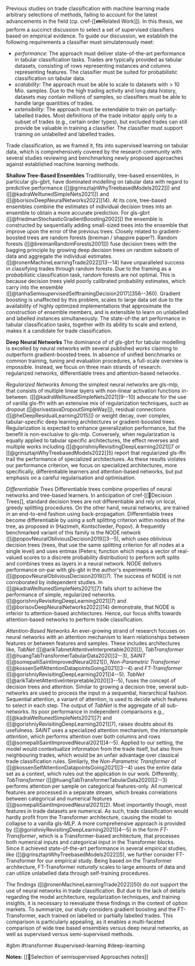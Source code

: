Previous studies on trade classification with machine learning made arbitrary selections of methods, failing to account for the latest advancements in the field (cp. cref-[[👪Related Work]]).  In this thesis, we perform a succinct discussion to select a set of supervised classifiers based on empirical evidence. To guide our discussion, we establish the following requirements a classifier must simulatenously meet:
-  *performance:* The approach must deliver state-of-the-art performance in tabular classification tasks. Trades are typically provided as tabular datasets, consisting of rows representing instances and columns representing features. The classifier must be suited for probabilistic classification on tabular data.
-  *scalability:* The approach must be able to scale to datasets with $>$ 10 Mio. samples. Due to the high trading activity and long data history, datasets may contain millions of samples, so classifiers must be able to handle large quantities of trades.
- *extensibility:* The approach must be extendable to train on partially-labelled trades. Most definitions of the trade initiator apply only to a subset of trades (e.g., certain order types), but excluded trades can still provide be valuable in training a classifier. The classifier must support training on unlabelled and labelled trades.

Trade classification, as we framed it, fits into supervised learning on tabular data, which is comprehensively covered by the research community with several studies reviewing and benchmarking newly proposed approaches against established machine learning methods.

**Shallow Tree-Based Ensembles**
Traditionally, tree-based ensembles, in particular gls-gbrt, have dominated modelling on tabular data with regard to predictive performance ([[@grinsztajnWhyTreebasedModels2022]]) and ([[@kadraWelltunedSimpleNets2021]]) and ([[@borisovDeepNeuralNetworks2022]]14). At its core, tree-based ensembles combine the estimates of individual decision trees into an ensemble to obtain a more accurate prediction. For gls-gbrt ([[@friedmanStochasticGradientBoosting2002]]) the ensemble is constructed by sequentially adding small-sized trees into the ensemble that improve upon the error of the previous trees.  Closely related to gradient-boosted trees are random forests (breiman / shappire paper?). Random forests ([[@breimanRandomForests2001]]) fuse decision trees with the bagging principle by growing deep decision trees on random subsets of data and aggregate the individual estimates. ([[@ronenMachineLearningTrade2022]]13--14) have unparalleled success in classifying trades through random forests. Due to the framing as a *probabilistic* classification task, random forests are not optimal. This is because decision trees yield poorly calibrated probability estimates, which carry into the ensemble ([[@tanhaSemisupervisedSelftrainingDecision2017]]356--360). Gradient boosting is unaffected by this problem, scales to large data set due to the availability of highly optimized implementations that approximate the construction of ensemble members, and is extensible to learn on unlabelled and labelled instances simultaneously. The state-of-the art performance in tabular classification tasks, together with its ability to scale and extend, makes it a candidate for trade classification.

**Deep Neural Networks**
The dominance of of gls-gbrt for tabular modelling is excelled by neural networks with several published works claiming to outperform gradient-boosted trees. In absence of unified benchmarks or common training, tuning and evaluation procedures, a full-scale overview is impossible. Instead, we focus on three main strands of research: regularized networks, differentiable trees and attention-based networks.

*Regularized Networks*
Among the simplest neural networks are gls-mlp, that consists of multiple linear layers with non-linear activation functions in-between. ([[@kadraWelltunedSimpleNets2021]]9--10) advocate for the use of vanilla gls-ffn with an extensive mix of regularization techniques, such as dropout ([[@srivastavaDropoutSimpleWay]]), residual connections ([[@heDeepResidualLearning2015]]) or weight decay, over complex, tabular-specific deep learning architectures or gradient-boosted trees. Regularization is expected to enhance generalization performance, but the benefit is non-exclusive to gls-mlp. Conversely, when regularization is equally applied to tabular specific architectures, the effect reverses and multiple works including ([[@gorishniyRevisitingDeepLearning2021]]7 or [[@grinsztajnWhyTreebasedModels2022]]5) report that regularized gls-ffn trail the performance of specialized architectures. As these results violates our performance criterion, we focus on specialized architectures, more specifically, differentiable learners and attention-based networks, but put emphasis on a careful regularisation and optimisation.

*Differentiable Trees*
Differentiable trees combine properties of neural networks and tree-based learners. In anticipation of cref-[[🎄Decision Trees]], standard decision trees are not differentiable and rely on local, greedy splitting procedures. On the other hand, neural networks, are trained in an end-to-end fashion using back-propagation. Differentiable trees become differentiable by using a soft splitting criterion within nodes of the tree, as proposed in (Hazimeh, Kontschieder, Popov). A frequently benchmarked variant of this family is the NODE network ([[@popovNeuralObliviousDecision2019]]3--5), which uses oblivious decision trees (trees, that use the same splitting criterion for all nodes at a single level) and uses entmax (Peters; function which maps a vector of real-valued scores to a discrete probability distribution) to perform soft splits and combines trees as layers in a neural network. NODE delivers performance on-par with gls-gbt in the author's experiments ([[@popovNeuralObliviousDecision2019]]7). The success of NODE is not corroborated by independent studies. In ([[@kadraWelltunedSimpleNets2021]]7) falls short to achieve the performance of simple, regularized networks. ([[@gorishniyRevisitingDeepLearning2021]]7) and ([[@borisovDeepNeuralNetworks2022]]14) demonstrate, that NODE is inferior to attention-based architectures. Hence, our focus shifts towards attention-based networks to perform trade classification.

*Attention-Based Networks*
An ever-growing strand of research focuses on neural networks with an attention mechanism to learn relationships between features or between features and samples. These includes architectures like, *TabNet* ([[@arikTabnetAttentiveInterpretable2020]]), *TabTransformer* ([[@huangTabTransformerTabularData2020]]2--3), *SAINT* ([[@somepalliSaintImprovedNeural2021]]), *Non-Parametric Transformer* ([[@kossenSelfAttentionDatapointsGoing2021]]3--4)  and *FT-Transformer* ([[@gorishniyRevisitingDeepLearning2021]]4--5). *TabNet* ([[@arikTabnetAttentiveInterpretable2020]]3--5), fuses the concept of decision trees and attention. Similar to growing a decision tree, several sub-networks are used to process the input in a sequential, hierarchical fashion. Sequential attention, a variant of attention, is used to decide which features to select in each step. The output of *TabNet* is the aggregate of all sub-networks. Its poor performance in independent comparisons e.g., ([[@kadraWelltunedSimpleNets2021]]7) and ([[@gorishniyRevisitingDeepLearning2021]]7), raises doubts about its usefulness. *SAINT* uses a specialized attention mechanism, the *intersample attention*, which performs attention over both columns and rows ([[@somepalliSaintImprovedNeural2021]]4--5). Applied to our setting, the model would contextualize information from the trade itself, but also from neighbouring trades, which would be an unfair advantage over classical trade classification rules. Similarly, the *Non-Parametric Transformer* of ([[@kossenSelfAttentionDatapointsGoing2021]]3--4) uses the entire data set as a context, which rules out the application in our work. Differently, *TabTransformer* ([[@huangTabTransformerTabularData2020]]2--3) performs attention per sample on categorical features-only. All numerical features are processed in a separate stream, which breaks correlations between categorical and numerical features ([[@somepalliSaintImprovedNeural2021]]2). Most importantly though, most features in trade datasets are numerical. As such, trade classification would hardly profit from the Transformer architecture, causing the model to collapse to a vanilla gls-MLP. A more comprehensive approach is provided by ([[@gorishniyRevisitingDeepLearning2021]]4--5) in the form *FT-Transformer*, which is a Transformer-based architecture, that processes both numerical inputs and categorical input in the Transformer blocks. Since it achieved state-of-the-art performance in several empirical studies, like ([[@grinsztajnWhyTreebasedModels2022]]5),  we further consider FT-Transformer for our empirical study. Being based on the Transformer architecture, FT-Transformer *naturally* scales to large amounts of data and can utilize unlabelled data through self-training procedures. 

The findings ([[@ronenMachineLearningTrade2022]]50) do not support the use of neural networks in trade classification. But due to the lack of details regarding the model architecture, regularization techniques, and training insights, it is necessary to reevaluate these findings in the context of option markets.
To summarize, our study considers gradient boosting and the FT-Transformer, each trained on labelled or partially labelled trades. This comparison is particularly appealing, as it enables a multi-faceted comparison of wide tree based ensembles versus deep neural networks, as well as supervised versus semi-supervised methods.

#gbm #transformer #supervised-learning #deep-learning 

**Notes:**
[[🍪Selection of semisupervised Approaches notes]]
